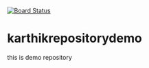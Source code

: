 [![Board Status](https://dev.azure.com/karthikorganisation1/cfee6f1e-700c-4c47-a365-4d69ab007c00/60fc3402-1d43-425d-bb3a-ed2e2edae10f/_apis/work/boardbadge/746f0acf-1e2d-4ee3-b79b-288720d56dad)](https://dev.azure.com/karthikorganisation1/cfee6f1e-700c-4c47-a365-4d69ab007c00/_boards/board/t/60fc3402-1d43-425d-bb3a-ed2e2edae10f/Microsoft.EpicCategory)
# karthikrepositorydemo
this is demo repository
